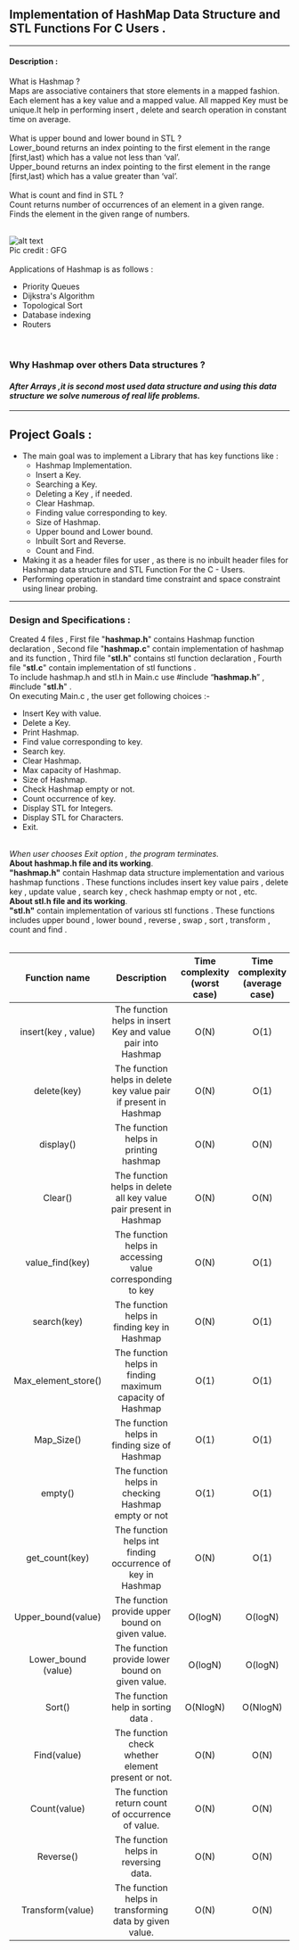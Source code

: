 ## Implementation of HashMap Data Structure and STL Functions For C Users .
___
#### Description :
What is Hashmap ? 
<br>
Maps are associative containers that store elements in a mapped fashion. Each element has a key value and a mapped value. All mapped Key must be unique.It help in performing insert , delete and search operation in constant time on average.
<br>
<br>
What is upper bound and lower bound in STL ?
<br>
Lower_bound returns an index pointing to the first element in the range [first,last) which has a value not less than ‘val’. <br>
Upper_bound returns an index pointing to the first element in the range [first,last) which has a value greater than ‘val’. <br><br>
What is count and find in STL ? <br>
Count returns number of occurrences of an element in a given range. <br>
Finds the element in the given range of numbers.<br><br>

![alt text](https://media.geeksforgeeks.org/wp-content/cdn-uploads/gq/2015/08/openAddressing1.png)<br>Pic credit : GFG <br><br>
Applications of Hashmap is as follows :
-	Priority Queues
-	Dijkstra's Algorithm
-	Topological Sort
-	Database indexing
-	Routers
<br>

### Why Hashmap over others Data structures ?
#### <i>After Arrays ,it is second most used data structure and using this data structure we solve numerous of real life problems.</i>
___

## Project Goals :
-	The main goal was to implement a Library that has key functions like :
     -	Hashmap Implementation.
     -	Insert a Key.
     -	Searching a Key.
     -	Deleting a Key , if needed.
     -	Clear Hashmap.
     -	Finding value corresponding to key.
     -	Size of Hashmap.
     -	Upper bound and Lower bound.
     -	Inbuilt Sort and Reverse.
     -    Count and Find.
-	Making it as a header files for user , as there is no inbuilt header files for Hashmap data structure and STL Function For the  C - Users.
-	Performing operation in standard time constraint and space constraint using linear probing.
___

### Design and Specifications :
Created 4 files , First file "<b>hashmap.h</b>"  contains Hashmap function declaration , Second file "<b>hashmap.c</b>" contain implementation of hashmap and its function , Third file "<b>stl.h</b>" contains stl function declaration , Fourth file "<b>stl.c</b>"  contain implementation of stl functions .<br>
To include hashmap.h and stl.h in Main.c use #include “<b>hashmap.h</b>” ,    #include "<b>stl.h</b>" .<br>
On executing Main.c , the user get following choices :- 
-	Insert Key with value.
-	Delete a Key.
-	Print Hashmap.
-	Find value corresponding to key.
-	Search key.
-	Clear Hashmap.
-	Max capacity of Hashmap.
-	Size of Hashmap.
-	Check Hashmap empty or not.
-	Count occurrence of key.
-	Display STL for Integers.
-	Display STL for Characters.
-	Exit.
<br>
<i>When user chooses Exit option , the program terminates.</i><br>
<b>About hashmap.h file and its working</b>.<br>
<b>"hashmap.h"</b> contain Hashmap data structure implementation and various hashmap functions .  These functions includes insert key value pairs , delete key , update value , search key , check hashmap empty or not  , etc. <br>
<b>About stl.h file and its working</b>.<br>
<b>"stl.h"</b> contain implementation of various stl functions .  These functions includes upper bound , lower bound , reverse , swap , sort , transform , count and find . <br><br>


| Function name | Description | Time complexity (worst case) | Time complexity (average case) |
| :---: | :---: | :---: | :---: |
| insert(key , value)	| The function helps in insert Key and value pair into Hashmap | O(N) | O(1) |
| delete(key) | The function helps in delete key value pair if present in Hashmap | O(N) | O(1) |
| display() |	The function helps in printing hashmap | O(N) | O(N) |
| Clear()	| The function helps in delete all key value pair present in Hashmap	| O(N) | O(N) |
| value_find(key) | The function helps in accessing value corresponding to key | O(N) | O(1) |
| search(key) | The function helps in finding key in Hashmap | O(N) | O(1) |
| Max_element_store() | The function helps in finding maximum capacity of Hashmap | O(1) | O(1) |
| Map_Size() | The function helps in finding size of Hashmap | O(1) | O(1) |
| empty() | The function helps in checking Hashmap empty or not | O(1) | O(1) |
| get_count(key) | The function helps int finding occurrence of key in Hashmap | O(N) | O(1) |
| Upper_bound(value) |	The function provide upper bound on given value.	| O(logN) | O(logN) |
| Lower_bound (value) |	The function provide lower bound on given value.	| O(logN) | O(logN) | 
| Sort() |	 The function help in sorting data . | O(NlogN) | O(NlogN) |
| Find(value)	| The function check whether element present or not.	| O(N) | O(N) |
| Count(value) | The function return count of occurrence of value.	| O(N) | O(N) |
| Reverse()	| The function helps in reversing data.	| O(N) | O(N) |
| Transform(value)	| The function helps in transforming data by given value.	| O(N) | O(N) |
